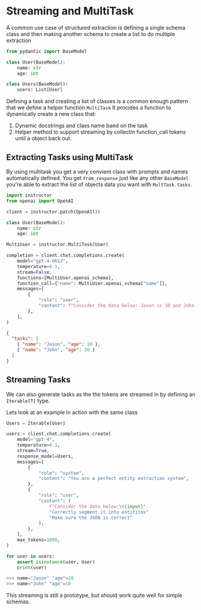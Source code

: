 # Streaming and MultiTask

A common use case of structured extraction is defining a single schema class and then making another schema to create a list to do multiple extraction

```python
from pydantic import BaseModel

class User(BaseModel):
    name: str
    age: int

class Users(BaseModel):
    users: List[User]
```

Defining a task and creating a list of classes is a common enough pattern that we define a helper function `MultiTask` It procides a function to dynamically create a new class that:

1. Dynamic docstrings and class name baed on the task
2. Helper method to support streaming by collectin function_call tokens until a object back out.

## Extracting Tasks using MultiTask

By using multitask you get a very convient class with prompts and names automatically defined. You get `from_response` just like any other `BaseModel` you're able to extract the list of objects data you want with `MultTask.tasks`.

```python
import instructor
from openai import OpenAI

client = instructor.patch(OpenAI())

class User(BaseModel):
    name: str
    age: int

MultiUser = instructor.MultiTask(User)

completion = client.chat.completions.create(
    model="gpt-4-0613",
    temperature=0.1,
    stream=False,
    functions=[MultiUser.openai_schema],
    function_call={"name": MultiUser.openai_schema["name"]},
    messages=[
        {
            "role": "user",
            "content": f"Consider the data below: Jason is 10 and John is 30",
        },
    ],
)
```

```json
{
  "tasks": [
    { "name": "Jason", "age": 10 },
    { "name": "John", "age": 30 }
  ]
}
```

## Streaming Tasks

We can also generate tasks as the the tokens are streamed in by defining an `Iterable[T]` type.

Lets look at an example in action with the same class

```python hl_lines="6 26"
Users = Iterable[User]

users = client.chat.completions.create(
    model="gpt-4",
    temperature=0.1,
    stream=True,
    response_model=Users,
    messages=[
        {
            "role": "system",
            "content": "You are a perfect entity extraction system",
        },
        {
            "role": "user",
            "content": (
                f"Consider the data below:\n{input}"
                "Correctly segment it into entitites"
                "Make sure the JSON is correct"
            ),
        },
    ],
    max_tokens=1000,
)

for user in users:
    assert isinstance(user, User)
    print(user)

>>> name="Jason" "age"=10
>>> name="John" "age"=10
```

This streaming is still a prototype, but should work quite well for simple schemas.
